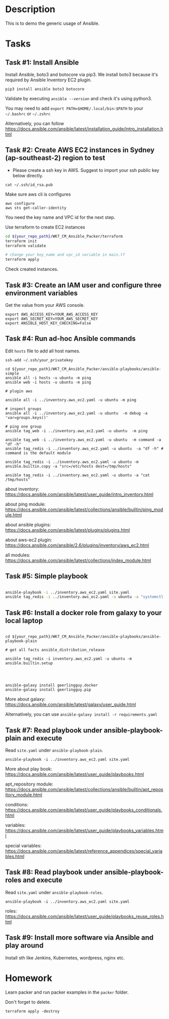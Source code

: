 # Description

This is to demo the generic usage of Ansible.

# Tasks

## Task #1: Install Ansible
Install Ansible, boto3 and botocore via pip3. We install boto3 because it's required by Ansible Inventory EC2 plugin.
```
pip3 install ansible boto3 botocore
```
Validate by executing `ansible --version` and check it's using python3.

You may need to add `export PATH=$HOME/.local/bin:$PATH` to your `~/.bashrc` or `~/.zshrc`

Alternatively, you can follow https://docs.ansible.com/ansible/latest/installation_guide/intro_installation.html

## Task #2: Create AWS EC2 instances in Sydney (ap-southeast-2) region to test
- Please create a ssh key in AWS. Suggest to import your ssh public key below directly.
```
cat ~/.ssh/id_rsa.pub
```


Make sure aws cli is configures

```
aws configure
aws sts get-caller-identity
```

You need the key name and VPC id for the next step.


Use terraform to create EC2 instances
```bash
cd ${your_repo_path}/WK7_CM_Ansible_Packer/terraform
terraform init
terraform validate

# change your key_name and vpc_id variable in main.tf
terraform apply

```

Check created instances.
## Task #3: Create an IAM user and configure three environment variables
Get the value from your AWS console.
```
export AWS_ACCESS_KEY=YOUR_AWS_ACCESS_KEY
export AWS_SECRET_KEY=YOUR_AWS_SECRET_KEY
export ANSIBLE_HOST_KEY_CHECKING=False
```



## Task #4: Run ad-hoc Ansible commands

Edit `hosts` file to add all host names.

```
ssh-add ~/.ssh/your_privatekey

cd ${your_repo_path}/WK7_CM_Ansible_Packer/ansible-playbooks/ansible-simple
ansible all -i hosts -u ubuntu -m ping
ansible web -i hosts -u ubuntu -m ping

# plugin aws

ansible all -i ../inventory.aws_ec2.yaml -u ubuntu -m ping

# inspect groups
ansible all -i ../inventory.aws_ec2.yaml -u ubuntu  -m debug -a 'var=groups.keys()'

# ping one group
ansible tag_web -i ../inventory.aws_ec2.yaml -u ubuntu  -m ping

ansible tag_web -i ../inventory.aws_ec2.yaml -u ubuntu  -m command -a "df -h"
ansible tag_redis -i ../inventory.aws_ec2.yaml -u ubuntu  -a "df -h" # command is the default module

ansible tag_redis -i ../inventory.aws_ec2.yaml -u ubuntu -m ansible.builtin.copy -a "src=/etc/hosts dest=/tmp/hosts"

ansible tag_redis -i ../inventory.aws_ec2.yaml -u ubuntu -a "cat /tmp/hosts"

```

about inventory: https://docs.ansible.com/ansible/latest/user_guide/intro_inventory.html

about ping module: https://docs.ansible.com/ansible/latest/collections/ansible/builtin/ping_module.html

about ansible plugins: https://docs.ansible.com/ansible/latest/plugins/plugins.html

about aws-ec2 plugin: https://docs.ansible.com/ansible/2.6/plugins/inventory/aws_ec2.html

all modules: https://docs.ansible.com/ansible/latest/collections/index_module.html

## Task #5: Simple playbook

```bash

ansible-playbook -i ../inventory.aws_ec2.yaml site.yaml
ansible tag_redis -i ../inventory.aws_ec2.yaml -u ubuntu -a "systemctl status redis"


```

## Task #6: Install a docker role from galaxy to your local laptop
```

cd ${your_repo_path}/WK7_CM_Ansible_Packer/ansible-playbooks/ansible-playbook-plain

# get all facts ansible_distribution_release

ansible tag_redis -i inventory.aws_ec2.yaml -u ubuntu -m ansible.builtin.setup




ansible-galaxy install geerlingguy.docker
ansible-galaxy install geerlingguy.pip
```
More about galaxy: https://docs.ansible.com/ansible/latest/galaxy/user_guide.html

Alternatively, you can use `ansible-galaxy install -r requirements.yaml`

## Task #7: Read playbook under ansible-playbook-plain and execute

Read `site.yaml` under `ansible-playbook-plain`.
```
ansible-playbook -i ../inventory.aws_ec2.yaml site.yaml
```
More about play book: https://docs.ansible.com/ansible/latest/user_guide/playbooks.html

apt_repository module: https://docs.ansible.com/ansible/latest/collections/ansible/builtin/apt_repository_module.html

conditions: https://docs.ansible.com/ansible/latest/user_guide/playbooks_conditionals.html

variables: https://docs.ansible.com/ansible/latest/user_guide/playbooks_variables.html

special variables: https://docs.ansible.com/ansible/latest/reference_appendices/special_variables.html


## Task #8: Read playbook under ansible-playbook-roles and execute
Read `site.yaml` under `ansible-playbook-roles`.
```
ansible-playbook -i ../inventory.aws_ec2.yaml site.yaml
```

roles: https://docs.ansible.com/ansible/latest/user_guide/playbooks_reuse_roles.html

## Task #9: Install more software via Ansible and play around
Install sth like Jenkins, Kubernetes, wordpress, nginx etc.

# Homework

Learn packer and run packer examples in the `packer` folder.


Don't forget to delete.

```
terraform apply -destroy
```